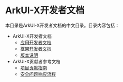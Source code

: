 # ArkUI-X开发者文档

本目录是ArkUI-X开发者文档的中文目录。目录内容包括：

- ArkUI-X开发者文档
  - [应用开发者文档](application-dev/README.md)
  - [框架开发者文档](framework-dev/README.md)
  - [版本说明](./release-notes/ArkUI-X-v1.0.0-alpha.md)
- ArkUI-X贡献者参考文档
  - [项目贡献指南](./contribute/README.md)
  - [安全问题响应流程](./security/README.md)
